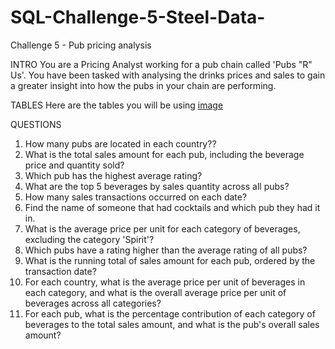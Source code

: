 # SQL-Challenge-5-Steel-Data-

Challenge 5 - Pub pricing analysis

INTRO
You are a Pricing Analyst working for a pub chain called 'Pubs "R" Us'.
You have been tasked with analysing the drinks prices and sales to gain a greater insight into how the pubs in your chain are performing.

TABLES 
Here are the tables you will be using
[image](https://github.com/MsDebnath/SQL-Challenge-5-Steel-data-/assets/134738648/132dcb79-02ab-47d0-8745-c223010433af)

QUESTIONS
1. How many pubs are located in each country??
2. What is the total sales amount for each pub, including the beverage price and quantity sold?
3. Which pub has the highest average rating?
4. What are the top 5 beverages by sales quantity across all pubs?
5. How many sales transactions occurred on each date?
6. Find the name of someone that had cocktails and which pub they had it in.
7. What is the average price per unit for each category of beverages, excluding the category 'Spirit'?
8. Which pubs have a rating higher than the average rating of all pubs?
9. What is the running total of sales amount for each pub, ordered by the transaction date?
10. For each country, what is the average price per unit of beverages in each category, and what is the overall average price per unit of beverages across all categories?
11. For each pub, what is the percentage contribution of each category of beverages to the total sales amount, and what is the pub's overall sales amount?

